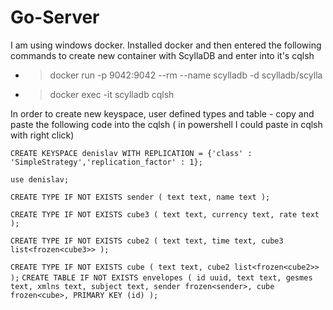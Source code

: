 # Go-Server
I am using windows docker. Installed docker and then entered the following commands to create new container with ScyllaDB and enter into it's cqlsh

- >docker run -p 9042:9042 --rm --name scylladb -d scylladb/scylla
- >docker exec -it scylladb cqlsh

In order to create new keyspace, user defined types and table - copy and paste the following code into the cqlsh ( in powershell I could paste in cqlsh with right click) 

`CREATE KEYSPACE denislav WITH REPLICATION = {'class' : 'SimpleStrategy','replication_factor' : 1};`

`use denislav;`

`CREATE TYPE IF NOT EXISTS sender (
    text text,
    name text
);`


`CREATE TYPE IF NOT EXISTS cube3 (
    text text,
    currency text,
    rate text
);`

`CREATE TYPE IF NOT EXISTS cube2 (
    text text,
    time text,
    cube3 list<frozen<cube3>>
);`

`CREATE TYPE IF NOT EXISTS cube (
    text text,
    cube2 list<frozen<cube2>>
);`
`CREATE TABLE IF NOT EXISTS envelopes (
    id uuid,
    text text,
    gesmes text,
    xmlns text,
    subject text,
    sender frozen<sender>,
    cube frozen<cube>,
    PRIMARY KEY (id)
);`




